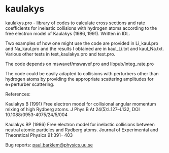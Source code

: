 # kaulakys

kaulakys.pro - library of codes to calculate cross sections and rate coefficients for inelastic collisions with hydrogen atoms according to the free electron model of Kaulakys (1986, 1991).  Written in IDL.

Two examples of how one might use the code are provided in Li_kaul.pro and Na_kaul.pro and the results I obtained are in kaul_Li.txt and kaul_Na.txt.  Various other tests in test_kaulakys.pro and test.pro.

The code depends on mswavef/mswavef.pro and libpub/integ_rate.pro

The code could be easily adapted to collisions with perturbers other than hydrogen atoms by providing the appropriate scattering amplitudes for e+perturber scattering.

References:

Kaulakys B (1991) Free electron model for collisional angular momentum mixing of high Rydberg atoms. J Phys B At 24(5):L127–L132, DOI 10.1088/0953-4075/24/5/004

Kaulakys BP (1986) Free electron model for inelastic collisions between neutral atomic particles and Rydberg atoms. Journal of Experimental and Theoretical Physics 91:391– 403

Bug reports: paul.barklem@physics.uu.se
